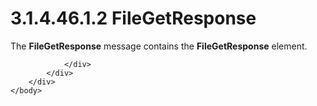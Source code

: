 <html dir="LTR" xmlns:mshelp="http://msdn.microsoft.com/mshelp" xmlns:ddue="http://ddue.schemas.microsoft.com/authoring/2003/5" xmlns:xlink="http://www.w3.org/1999/xlink" xmlns:tool="http://www.microsoft.com/tooltip">
    <head>
        <meta http-equiv="Content-Type" content="text/html; CHARSET=utf-8"></meta>
        <meta name="save" content="history"></meta>
        <title>3.1.4.46.1.2 FileGetResponse</title>
        <xml>
            <mshelp:toctitle title="3.1.4.46.1.2 FileGetResponse"></mshelp:toctitle>
            <mshelp:rltitle title="[MS-SSMDSWS-15]: FileGetResponse"></mshelp:rltitle>
            <mshelp:keyword index="A" term="0af04b11-95ee-4bf5-974d-4f3f1bbb45a8"></mshelp:keyword>
            <mshelp:attr name="DCSext.ContentType" value="open specification"></mshelp:attr>
            <mshelp:attr name="AssetID" value="0af04b11-95ee-4bf5-974d-4f3f1bbb45a8"></mshelp:attr>
            <mshelp:attr name="TopicType" value="kbRef"></mshelp:attr>
            <mshelp:attr name="DCSext.Title" value="[MS-SSMDSWS-15]: FileGetResponse" />
        </xml>
    </head>
    <body>
        <div id="header">
            <h1 class="heading">3.1.4.46.1.2 FileGetResponse</h1>
        </div>
        <div id="mainSection">
            <div id="mainBody">
                <div id="allHistory" class="saveHistory"></div>
                <div id="sectionSection0" class="section" name="collapseableSection">
                    

<p>The <b>FileGetResponse</b> message contains the <b>FileGetResponse</b>
element.</p>


                </div>
            </div>
        </div>
    </body>
</html>